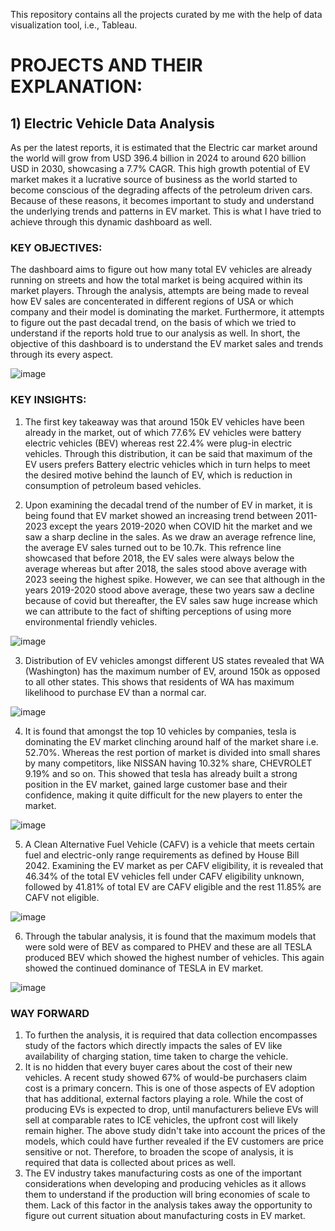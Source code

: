 This repository contains all the projects curated by me with the help of data visualization tool, i.e., Tableau.

# PROJECTS AND THEIR EXPLANATION:

## 1) Electric Vehicle Data Analysis

As per the latest reports, it is estimated that the Electric car market around the world will grow from USD 396.4 billion in 2024 to around 620 billion USD in 2030, showcasing a 7.7% CAGR. This high growth potential of EV market makes it a lucrative source of business as the world started to become conscious of the degrading affects of the petroleum driven cars. Because of these reasons, it becomes important to study and understand the underlying trends and patterns in EV market. This is what I have tried to achieve through this dynamic dashboard as well. 

### KEY OBJECTIVES:
The dashboard aims to figure out how many total EV vehicles are already running on streets and how the total market is being acquired within its market players. Through the analysis, attempts are being made to reveal how EV sales are concenterated in different regions of USA or which company and their model is dominating the market. Furthermore, it attempts to figure out the past decadal trend, on the basis of which we tried to understand if the reports hold true to our analysis as well. In short, the objective of this dashboard is to understand the EV market sales and trends through its every aspect.

![image](https://github.com/user-attachments/assets/21bff875-583a-4ee4-be26-4a455d6efe9d)

### KEY INSIGHTS: 

1) The first key takeaway was that around 150k EV vehicles have been already in the market, out of which 77.6% EV vehicles were battery electric vehicles (BEV) whereas rest 22.4% were plug-in electric vehicles. Through this distribution, it can be said that maximum of the EV users prefers Battery electric vehicles which in turn helps to meet the desired motive behind the launch of EV, which is reduction in consumption of petroleum based vehicles.
   
2)  Upon examining the decadal trend of the number of EV in market, it is being found that EV market showed an increasing trend between 2011-2023 except the years 2019-2020 when COVID hit the market and we saw a sharp decline in the sales. As we draw an average refrence line, the average EV sales turned out to be 10.7k. This refrence line showcased that before 2018, the EV sales were always below the average whereas but after 2018, the sales stood above average with 2023 seeing the highest spike. However, we can see that although in the years 2019-2020 stood above average, these two years saw a decline because of covid but thereafter, the EV sales saw huge increase which we can attribute to the fact of shifting perceptions of using more environmental friendly vehicles.
   
![image](https://github.com/user-attachments/assets/32df448c-9882-441b-acf0-5af191ae5c0a)

3) Distribution of EV vehicles amongst different US states revealed that WA (Washington) has the maximum number of EV, around 150k as opposed to all other states. This shows that residents of WA has maximum likelihood to purchase EV than a normal car.

![image](https://github.com/user-attachments/assets/1cde123a-b53e-4395-b364-7a8fa13a1627)

4) It is found that amongst the top 10 vehicles by companies, tesla is dominating the EV market clinching around half of the market share i.e. 52.70%. Whereas the rest portion of market is divided into small shares by many competitors, like NISSAN having 10.32% share, CHEVROLET 9.19% and so on. This showed that tesla has already built a strong position in the EV market, gained large customer base and their confidence, making it quite difficult for the new players to enter the market.

![image](https://github.com/user-attachments/assets/3ba79b21-0c5b-439e-b2ff-1d6028d61e7f)

5) A Clean Alternative Fuel Vehicle (CAFV) is a vehicle that meets certain fuel and electric-only range requirements as defined by House Bill 2042. Examining the EV market as per CAFV eligibility, it is revealed that 46.34% of the total EV vehicles fell under CAFV eligibility unknown, followed by 41.81% of total EV are CAFV eligible and the rest 11.85% are CAFV not eligible.

![image](https://github.com/user-attachments/assets/e92a2779-a5f0-4326-a011-5c1bb62e5a58)

6) Through the tabular analysis, it is found that the maximum models that were sold were of BEV as compared to PHEV and these are all TESLA produced BEV which showed the highest number of vehicles. This again showed the continued dominance of TESLA in EV market.

![image](https://github.com/user-attachments/assets/a81a2656-1c05-4293-8370-12221a497c8b)

### WAY FORWARD

1) To furthen the analysis, it is required that data collection encompasses study of the factors which directly impacts the sales of EV like availability of charging station, time taken to charge the vehicle.
2) It is no hidden that every buyer cares about the cost of their new vehicles. A recent study showed 67% of would-be purchasers claim cost is a primary concern. This is one of those aspects of EV adoption that has additional, external factors playing a role. While the cost of producing EVs is expected to drop, until manufacturers believe EVs will sell at comparable rates to ICE vehicles, the upfront cost will likely remain higher. The above study didn't take into account the prices of the models, which could have further revealed if the EV customers are price sensitive or not. Therefore, to broaden the scope of analysis, it is required that data is collected about prices as well.
3) The EV industry takes manufacturing costs as one of the important considerations when developing and producing vehicles as it allows them to understand if the production will bring economies of scale to them. Lack of this factor in the analysis takes away the opportunity to figure out current situation about manufacturing costs in EV market.







